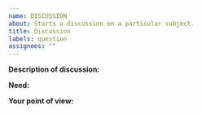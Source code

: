 ```yaml
---
name: DISCUSSION
about: Starts a discussion on a particular subject.
title: Discussion
labels: question
assignees: ""
---
```


**Description of discussion:**
 
<!-- Here you describe the subject that will be discussed in this issue -->

**Need:**

<!--Here you can explain why this discussion is necessary. -->

**Your point of view:**

<!-- Here you can give your point of view and show the points that you considered important for your decision. -->
